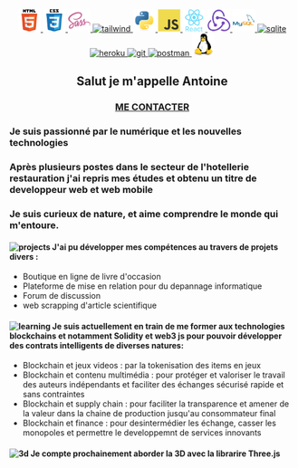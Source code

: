<p align="center">
<a href="https://www.w3.org/html/" target="_blank"> <img src="https://raw.githubusercontent.com/devicons/devicon/master/icons/html5/html5-original-wordmark.svg" alt="html5" width="40" height="40"/> 
<a href="https://www.w3schools.com/css/" target="_blank"> <img src="https://raw.githubusercontent.com/devicons/devicon/master/icons/css3/css3-original-wordmark.svg" alt="css3" width="40" height="40"/> </a>
<a href="https://sass-lang.com" target="_blank"> <img src="https://raw.githubusercontent.com/devicons/devicon/master/icons/sass/sass-original.svg" alt="sass" width="40" height="40"/> </a>
<a href="https://tailwindcss.com/" target="_blank"> <img src="https://www.vectorlogo.zone/logos/tailwindcss/tailwindcss-icon.svg" alt="tailwind" width="40" height="40"/> </a>
</a> <a href="https://www.python.org" target="_blank"> <img src="https://raw.githubusercontent.com/devicons/devicon/master/icons/python/python-original.svg" alt="python" width="40" height="40"/>
<a href="https://developer.mozilla.org/en-US/docs/Web/JavaScript" target="_blank"> <img src="https://raw.githubusercontent.com/devicons/devicon/master/icons/javascript/javascript-original.svg" alt="javascript" width="40" height="40"/> </a>
<a href="https://reactjs.org/" target="_blank"> <img src="https://raw.githubusercontent.com/devicons/devicon/master/icons/react/react-original-wordmark.svg" alt="react" width="40" height="40"/> </a> <a href="https://redux.js.org" target="_blank"> <img src="https://raw.githubusercontent.com/devicons/devicon/master/icons/redux/redux-original.svg" alt="redux" width="40" height="40"/> </a>
<a href="https://www.mysql.com/" target="_blank"> <img src="https://raw.githubusercontent.com/devicons/devicon/master/icons/mysql/mysql-original-wordmark.svg" alt="mysql" width="40" height="40"/> </a>
<a href="https://www.sqlite.org/" target="_blank"> <img src="https://www.vectorlogo.zone/logos/sqlite/sqlite-icon.svg" alt="sqlite" width="40" height="40"/> </a>
<a href="https://heroku.com" target="_blank"> <img src="https://www.vectorlogo.zone/logos/heroku/heroku-icon.svg" alt="heroku" width="40" height="40"/> </a>
</a>
<a href="https://git-scm.com/" target="_blank"> <img src="https://www.vectorlogo.zone/logos/git-scm/git-scm-icon.svg" alt="git" width="40" height="40"/> </a> 
<a href="https://postman.com" target="_blank"> <img src="https://www.vectorlogo.zone/logos/getpostman/getpostman-icon.svg" alt="postman" width="40" height="40"/> </a>
<a href="https://www.linux.org/" target="_blank"> <img src="https://raw.githubusercontent.com/devicons/devicon/master/icons/linux/linux-original.svg" alt="linux" width="40" height="40"/> </a>
</p>
<section>

<h1 align="center">Salut je m'appelle Antoine</h1>
  
<h3 align="center"><a href="https://antoine-le-guillou.herokuapp.com/#contact">ME CONTACTER</a></h3>

<h3>Je suis passionné par le numérique et les nouvelles technologies</h3>

### Après plusieurs postes dans le secteur de l'hotellerie restauration j'ai repris mes études et obtenu un titre de developpeur web et web mobile
### Je suis curieux de nature, et aime comprendre le monde qui m'entoure.

#### <img src="https://img.icons8.com/external-flaticons-flat-flat-icons/344/external-project-project-management-flaticons-flat-flat-icons.png" alt="projects" width="40" height="40"/>  J'ai pu développer mes compétences au travers de projets divers :
- Boutique en ligne de livre d'occasion
- Plateforme de mise en relation pour du depannage informatique
- Forum de discussion
- web scrapping d'article scientifique
 

#### <img src="https://cdn-icons-png.flaticon.com/512/2490/2490396.png" alt="learning" width="40" height="40"/>  Je suis actuellement en train de me former aux technologies blockchains et notamment Solidity et web3 js pour pouvoir développer des contrats intelligents de diverses natures:

  - Blockchain et jeux videos : par la tokenisation des items en jeux
  - Blockchain et contenu multimédia : pour protéger et valoriser le travail des auteurs indépendants et faciliter des échanges sécurisé rapide et sans contraintes 
  - Blockchain et supply chain : pour faciliter la transparence et amener de la valeur dans la chaine de production jusqu'au consommateur final
  - Blockchain et finance : pour desintermédier les échange, casser les monopoles et permettre le developpemnt de services innovants

  
#### <img src="https://img.icons8.com/color/344/3d-glasses.png" alt="3d" width="40" height="40"/>  Je compte prochainement aborder la 3D avec la librarire Three.js 
</section>

